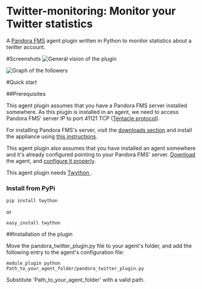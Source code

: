 # Twitter-monitoring: Monitor your Twitter statistics

A [Pandora FMS](http://pandorafms.com/) agent plugin written in Python to monitor statistics about a twitter account.


#Screenshots
![General vision of the plugin](https://dl.dropboxusercontent.com/u/374770/twitter_plugin_1.PNG "General vision of the plugin")

![Graph of the followers](https://dl.dropboxusercontent.com/u/374770/twitter_plugin_2.PNG "Graph of the followers")


#Quick start

##Prerequisites

This agent plugin assumes that you have a Pandora FMS server installed somewhere.
As this plugin is installed in an agent, we need to access Pandora FMS' server
IP to port 41121 TCP ([Tentacle protocol](http://www.openideas.info/wiki/index.php?title=Tentacle:Protocol#Tentacle_Protocol_Definition)).

For installing Pandora FMS's server, visit the [downloads section](http://pandorafms.com/Community/download/en) and install the appliance using [this instructions](http://wiki.pandorafms.com/index.php?title=Pandora:Documentation_en:Appliance_Install#Installation).


This agent plugin also assumes that you have installed an agent somewhere and it's already configured pointing to your Pandora FMS' server. [Download](http://pandorafms.com/Community/download/en) the agent, and [configure it properly](http://wiki.pandorafms.com/index.php?title=Pandora:Documentation_en:Operations#Common_Configuration_Parameters).


This agent plugin needs [Twython ](https://github.com/ryanmcgrath/twython).
### Install from PyPi

    pip install twython

or

    easy_install twython


##Installation of the plugin

Move the pandora_twitter_plugin.py file to your agent's folder, and add the following entry to the agent's configuration file:

    module_plugin python Path_to_your_agent_folder/pandora_twitter_plugin.py

Substitute 'Path_to_your_agent_folder' with a valid path.
